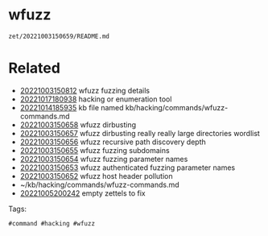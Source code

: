 # wfuzz

` zet/20221003150659/README.md `

# Related

- [20221003150812](/zet/20221003150812/README.md) wfuzz fuzzing details
- [20221017180938](/zet/20221017180938/README.md) hacking or enumeration tool
- [20221014185935](/zet/20221014185935/README.md) kb file named kb/hacking/commands/wfuzz-commands.md
- [20221003150658](/zet/20221003150658/README.md) wfuzz dirbusting
- [20221003150657](/zet/20221003150657/README.md) wfuzz dirbusting really really large directories wordlist
- [20221003150656](/zet/20221003150656/README.md) wfuzz recursive path discovery depth
- [20221003150655](/zet/20221003150655/README.md) wfuzz fuzzing subdomains
- [20221003150654](/zet/20221003150654/README.md) wfuzz fuzzing parameter names
- [20221003150653](/zet/20221003150653/README.md) wfuzz authenticated fuzzing parameter names
- [20221003150652](/zet/20221003150652/README.md) wfuzz host header pollution
- ~/kb/hacking/commands/wfuzz-commands.md
- [20221005200242](/zet/20221005200242/README.md) empty zettels to fix

Tags:

    #command #hacking #wfuzz 
